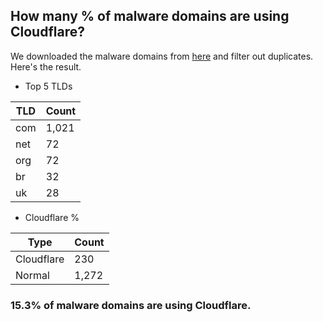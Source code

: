 ## How many % of malware domains are using Cloudflare?


We downloaded the malware domains from [here](https://urlhaus.abuse.ch) and filter out duplicates.
Here's the result.


[//]: # (start replacement)


- Top 5 TLDs

| TLD | Count |
| --- | --- |
| com | 1,021 |
| net | 72 |
| org | 72 |
| br | 32 |
| uk | 28 |


- Cloudflare %

| Type | Count |
| --- | --- |
| Cloudflare | 230 |
| Normal | 1,272 |


### 15.3% of malware domains are using Cloudflare.